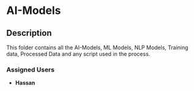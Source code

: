 # AI-Models

## Description

This folder contains all the AI-Models, ML Models, NLP Models, Training data, Processed Data and any script used in the process.

### Assigned Users

- **Hassan**
